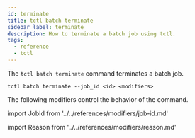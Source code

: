 ```yaml
---
id: terminate
title: tctl batch terminate
sidebar_label: terminate
description: How to terminate a batch job using tctl.
tags:
  - reference
  - tctl
---
```


The `tctl batch terminate` command terminates a batch job.

`tctl batch terminate --job_id <id> <modifiers>`

The following modifiers control the behavior of the command.

<!--JobId-->

import JobId from '../../references/modifiers/job-id.md'

<JobId />

<!--Reason-->

import Reason from '../../references/modifiers/reason.md'

<Reason />
